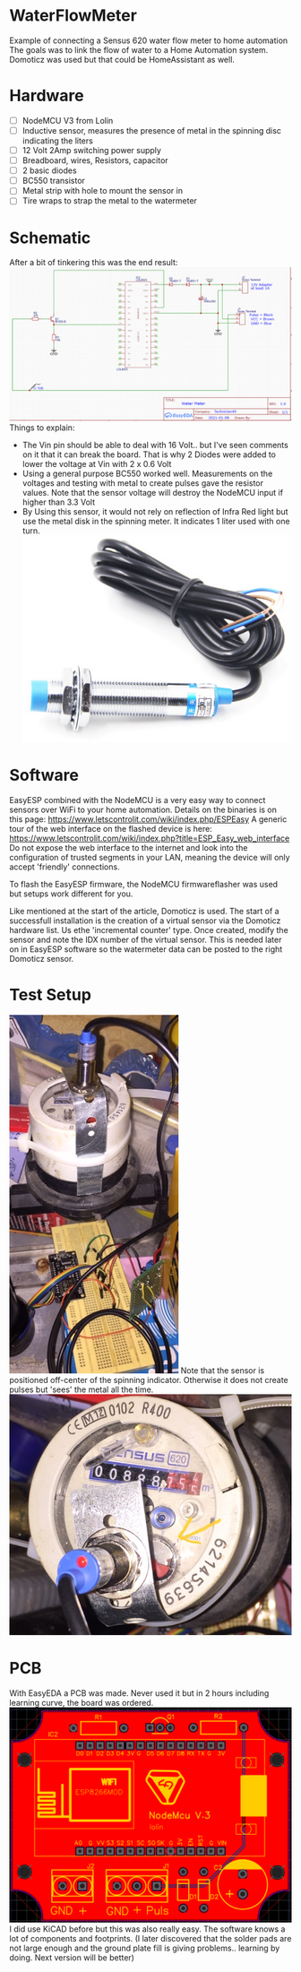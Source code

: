# WaterFlowMeter
Example of connecting a Sensus 620 water flow meter to home automation
The goals was to link the flow of water to a Home Automation system. Domoticz was used but that could be HomeAssistant as well.

# Hardware
- [ ] NodeMCU V3 from Lolin
- [ ] Inductive sensor, measures the presence of metal in the spinning disc indicating the liters
- [ ] 12 Volt 2Amp switching power supply
- [ ] Breadboard, wires, Resistors, capacitor
- [ ] 2 basic diodes
- [ ] BC550 transistor
- [ ] Metal strip with hole to mount the sensor in
- [ ] Tire wraps to strap the metal to the watermeter

# Schematic
After a bit of tinkering this was the end result:
![Schematic](https://github.com/plando2act/WaterFlowMeter/blob/main/Schematic.PNG)
Things to explain:
- The Vin pin should be able to deal with 16 Volt.. but I've seen comments on it that it can break the board. That is why 2 Diodes were added to lower the voltage at Vin with 2 x 0.6 Volt
- Using a general purpose BC550 worked well. Measurements on the voltages and testing with metal to create pulses gave the resistor values. Note that the sensor voltage will destroy the NodeMCU input if higher than 3.3 Volt
- By Using this sensor, it would not rely on reflection of Infra Red light but use the metal disk in the spinning meter. It indicates 1 liter used with one turn.
![Sensor](https://github.com/plando2act/WaterFlowMeter/blob/main/Proximity%20sensor.PNG)

# Software
EasyESP combined with the NodeMCU is a very easy way to connect sensors over WiFi to your home automation.
Details on the binaries is on this page: https://www.letscontrolit.com/wiki/index.php/ESPEasy
A generic tour of the web interface on the flashed device is here: https://www.letscontrolit.com/wiki/index.php?title=ESP_Easy_web_interface
Do not expose the web interface to the internet and look into the configuration of trusted segments in your LAN, meaning the device will only accept 'friendly' connections.

To flash the EasyESP firmware, the NodeMCU firmwareflasher was used but setups work different for you.

Like mentioned at the start of the article, Domoticz is used. The start of a successfull installation is the creation of a virtual sensor via the Domoticz hardware list. Us ethe 'incremental counter' type. Once created, modify the sensor and note the IDX number of the virtual sensor. This is needed later on in EasyESP software so the watermeter data can be posted to the right Domoticz sensor.
<image to follow>


# Test Setup
![Setup](https://github.com/plando2act/WaterFlowMeter/blob/main/1.jpg)
Note that the sensor is positioned off-center of the spinning indicator. Otherwise it does not create pulses but 'sees' the metal all the time.
![View](https://github.com/plando2act/WaterFlowMeter/blob/main/2.jpg)

# PCB 
With EasyEDA a PCB was made. Never used it but in 2 hours including learning curve, the board was ordered.
![PCB](https://github.com/plando2act/WaterFlowMeter/blob/main/PCB.PNG)
I did use KiCAD before but this was also really easy. The software knows a lot of components and footprints.
(I later discovered that the solder pads are not large enough and the ground plate fill is giving problems.. learning by doing. Next version will be better)
